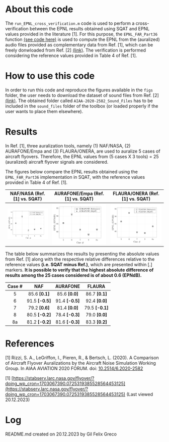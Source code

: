 # About this code 

The `run_EPNL_cross_verification.m` code is used to perform a cross-verification between the EPNL results obtained using SQAT and EPNL values provided in the literature [1]. For this purpose, the `EPNL_FAR_Part36` function [(see code here)](../../../psychoacoustic_metrics/EPNL_FAR_Part36/EPNL_FAR_Part36.m) is used to compute the EPNL from the (auralized) audio files provided as complementary data from Ref. [1], which can be freely donwloaded from Ref. [2] <a href="https://stabserv.larc.nasa.gov/flyover/?doing_wp_cron=1703067390.0725319385528564453125" target="_blank">(link)</a>. The verification is performed considering the reference values provided in Table 4 of Ref. [1].

# How to use this code
In order to run this code and reproduce the figures available in the `figs` folder, the user needs to download the dataset of sound files from Ref. [2] <a href="https://stabserv.larc.nasa.gov/flyover/?doing_wp_cron=1703067390.0725319385528564453125" target="_blank">(link)</a>. The obtained folder called `AIAA-2020-2582_Sound_Files` has to be included in the `sound_files` folder of the toolbox (or loaded properly if the user wants to place them elsewhere).

# Results
In Ref. [1], three auralization tools, namely (1) NAF/NASA, (2) AURAFONE/Empa and (3) FLAURA/ONERA, are used to auralize 5 cases of aircraft flyovers. Therefore, the EPNL values from (5 cases X 3 tools) = 25 (auralized) aircraft flyover signals are considered.  

The figures below compare the EPNL results obtained using the `EPNL_FAR_Part36` implementation in SQAT, with the reference values provided in Table 4 of Ref. [1]. 

| NAF/NASA (Ref. [1] vs. SQAT)    | AURAFONE/Empa (Ref. [1] vs. SQAT)         |  FLAURA/ONERA (Ref. [1] vs. SQAT)      |   
| -------------- | -------------- | -------------- |
| ![](figs/EPNL_cross_validation_NAF.png)   | ![](figs/EPNL_cross_validation_AURAFONE.png)  | ![](figs/EPNL_cross_validation_FLAURA.png)   | 

The table below summarizes the results by presenting the absolute values from Ref. [1] along with the respective relative differences relative to the reference values **(i.e. SQAT minus Ref.)**, which are presented within [.] markers. **It is possible to verify that the highest absolute difference of results among the 25 cases considered is of about $0.6~(\mathrm{EPNdB})$.**

| Case # | NAF | AURAFONE | FLAURA |
|     :---:    |     :---:      |     :---:     | :---:     |
| 5   | 85.6 **[0.1]**     | 85.6 **[0.0]**    | 86.7 **[0.1]**    |
| 6     | 91.5 **[-0.5]**       | 91.4 **[-0.5]**      | 92.4 **[0.0]**    |
| 7     | 79.2 **[0.6]**       | 81.4 **[0.0]**      | 79.5 **[-0.1]**    |
| 8     | 80.5 **[-0.2]**       | 78.4 **[-0.3]**      | 79.0 **[0.0]**    |
| 8a     | 81.2 **[-0.2]**       | 81.6 **[-0.3]**      | 83.3 **[0.2]**   |

# References

[1] Rizzi, S. A., LeGriffon, I., Pieren, R., & Bertsch, L. (2020). A Comparison of Aircraft Flyover Auralizations by the Aircraft Noise Simulation Working Group. In AIAA AVIATION 2020 FORUM. doi: [10.2514/6.2020-2582](https://doi.org/10.2514/6.2020-2582)   

[1] [https://stabserv.larc.nasa.gov/flyover/?doing_wp_cron=1703067390.0725319385528564453125](https://stabserv.larc.nasa.gov/flyover/?doing_wp_cron=1703067390.0725319385528564453125) (Last viewed 20.12.2023)

# Log
README.md created on 20.12.2023 by Gil Felix Greco


 
